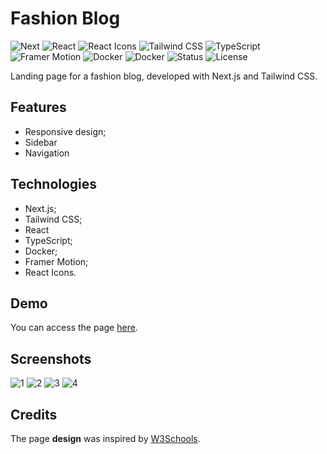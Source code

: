 # Fashion Blog

![Next](https://img.shields.io/badge/NEXT-15.2.2-purple)
![React](https://img.shields.io/badge/React-19.0.0-blue)
![React Icons](<https://img.shields.io/badge/React Icons-5.5.0-violet>)
![Tailwind CSS](<https://img.shields.io/badge/TAILWIND CSS-4.0.0-indigo>)
![TypeScript](https://img.shields.io/badge/TYPESCRIPT-5.0.0-red)
![Framer Motion](<https://img.shields.io/badge/FRAMER MOTION-12.5.0-pink>)
![Docker](https://img.shields.io/badge/DOCKER-28.0.2-cyan)
![Docker](https://img.shields.io/badge/UUID-11.1.0-orange)
![Status](https://img.shields.io/badge/STATUS-FINISHED-green)
![License](https://img.shields.io/badge/LICENSE-MIT-yellow)

Landing page for a fashion blog, developed with Next.js and Tailwind CSS.

## Features

-   Responsive design;
-   Sidebar
-   Navigation

## Technologies

-   Next.js;
-   Tailwind CSS;
-   React
-   TypeScript;
-   Docker;
-   Framer Motion;
-   React Icons.

## Demo

You can access the page <a href="https://interior-design-vii.vercel.app/">here</a>.

## Screenshots

![1](https://github.com/user-attachments/assets/fd24e8fa-4353-4bd1-8030-9ce4f29c604a)
![2](https://github.com/user-attachments/assets/8c520b6d-0d62-400e-a1d4-f5a6a9b83333)
![3](https://github.com/user-attachments/assets/2e027c51-77e3-4c8e-80d6-77db8c0ed81f)
![4](https://github.com/user-attachments/assets/598d16d5-ea24-411a-9a00-7787cbb1ce5e)

## Credits

The page **design** was inspired by <a href="https://www.w3schools.com/w3css/w3css_templates.asp">W3Schools</a>.
